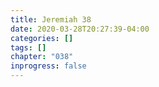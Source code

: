 ```yaml
---
title: Jeremiah 38
date: 2020-03-28T20:27:39-04:00
categories: []
tags: []
chapter: "038"
inprogress: false
---
```


